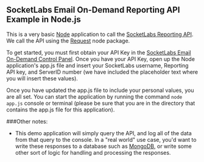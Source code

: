## SocketLabs Email On-Demand Reporting API Example in Node.js

This is a very basic [Node](https://nodejs.org/) application to call the [SocketLabs Reporting API](http://www.socketlabs.com/api-reference/reporting-api/).  We call the API using the [Request](https://github.com/request/request) node package.

To get started, you must first obtain your API Key in the [SocketLabs Email On-Demand Control Panel](https://cp.socketlabs.com/security#/).  Once you have your API Key, open up the Node application's app.js file and insert your SocketLabs username, Reporting API key, and ServerID number (we have included the placeholder text where you will insert these values).

Once you have updated the app.js file to include your personal values, you are all set.  You can start the application by running the command `node app.js` console or terminal (please be sure that you are in the directory that contains the app.js file for this application).

###Other notes:
* This demo application will simply query the API, and log all of the data from that query to the console.  In a "real world" use case, you'd want to write these responses to a database such as [MongoDB](https://www.mongodb.org/), or write some other sort of logic for handling and processing the responses.
